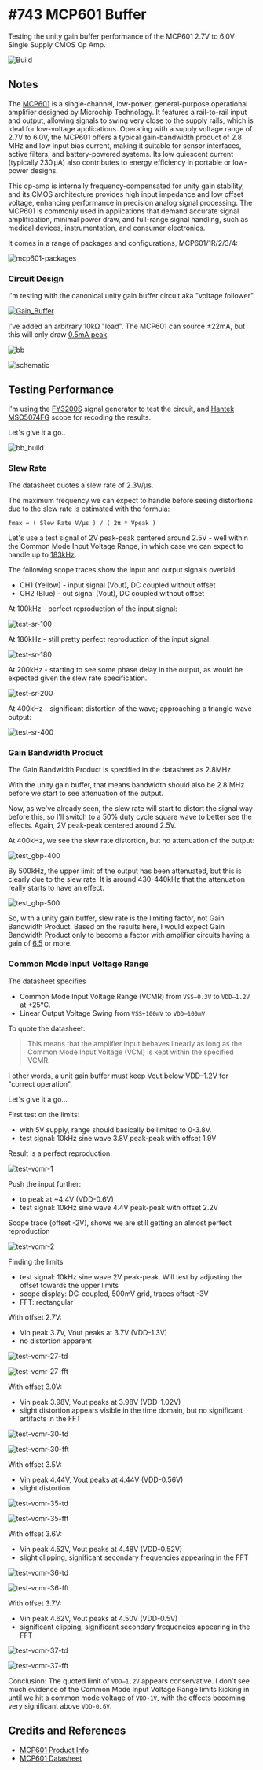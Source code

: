 # #743 MCP601 Buffer

Testing the unity gain buffer performance of the MCP601 2.7V to 6.0V Single Supply CMOS Op Amp.

![Build](./assets/Buffer_build.jpg?raw=true)

## Notes

The [MCP601](https://www.microchip.com/en-us/product/mcp601) is a single-channel, low-power, general-purpose operational amplifier designed by Microchip Technology. It features a rail-to-rail input and output, allowing signals to swing very close to the supply rails, which is ideal for low-voltage applications. Operating with a supply voltage range of 2.7V to 6.0V, the MCP601 offers a typical gain-bandwidth product of 2.8 MHz and low input bias current, making it suitable for sensor interfaces, active filters, and battery-powered systems. Its low quiescent current (typically 230 µA) also contributes to energy efficiency in portable or low-power designs.

This op-amp is internally frequency-compensated for unity gain stability, and its CMOS architecture provides high input impedance and low offset voltage, enhancing performance in precision analog signal processing. The MCP601 is commonly used in applications that demand accurate signal amplification, minimal power draw, and full-range signal handling, such as medical devices, instrumentation, and consumer electronics.

It comes in a range of packages and configurations, MCP601/1R/2/3/4:

![mcp601-packages](../assets/mcp601-packages.jpg)

### Circuit Design

I'm testing with the canonical unity gain buffer circuit aka "voltage follower".

[![Gain_Buffer](../../OpAmp/assets/Op-Amp_Unity-Gain_Buffer.svg)](https://upload.wikimedia.org/wikipedia/commons/f/f7/Op-Amp_Unity-Gain_Buffer.svg)

I've added an arbitrary 10kΩ "load".
The MCP601 can source ±22mA, but this will only draw
[0.5mA peak](https://www.wolframalpha.com/input?i=5V%2F10k%CE%A9).

![bb](./assets/Buffer_bb.jpg?raw=true)

![schematic](./assets/Buffer_schematic.jpg?raw=true)

## Testing Performance

I'm using the [FY3200S](../../../Equipment/FY3200S/) signal generator to test the circuit,
and
[Hantek MSO5074FG](../../../Equipment/MSO5074FG_unboxing/) scope for recoding the results.

Let's give it a go..

![bb_build](./assets/Buffer_bb_build.jpg?raw=true)

### Slew Rate

The datasheet quotes a slew rate of 2.3V/µs.

The maximum frequency we can expect to handle before seeing distortions due to the slew rate is estimated with the formula:

`fmax = ( Slew Rate V/µs ) / ( 2π * Vpeak )`

Let's use a test signal of 2V peak-peak centered around 2.5V - well within the Common Mode Input Voltage Range, in which case we can expect to handle up to
[183kHz](https://www.wolframalpha.com/input?i=%282.3V%2F%C2%B5s%29%2F%282%CF%80*2V%29).

The following scope traces show the input and output signals overlaid:

* CH1 (Yellow) - input signal (Vout), DC coupled without offset
* CH2 (Blue) - out signal (Vout), DC coupled without offset

At 100kHz - perfect reproduction of the input signal:

![test-sr-100](./assets/test-sr-100.gif)

At 180kHz - still pretty perfect reproduction of the input signal:

![test-sr-180](./assets/test-sr-180.gif)

At 200kHz - starting to see some phase delay in the output, as would be expected given the slew rate specification.

![test-sr-200](./assets/test-sr-200.gif)

At 400kHz - significant distortion of the wave; approaching a triangle wave output:

![test-sr-400](./assets/test-sr-400.gif)

### Gain Bandwidth Product

The Gain Bandwidth Product is specified in the datasheet as 2.8MHz.

With the unity gain buffer, that means bandwidth should also be 2.8 MHz before we start to see attenuation of the output.

Now, as we've already seen, the slew rate will start to distort the signal way before this, so I'll switch to a 50% duty cycle square wave to better see the effects. Again, 2V peak-peak centered around 2.5V.

At 400kHz, we see the slew rate distortion, but no attenuation of the output:

![test_gbp-400](./assets/test_gbp-400.gif)

By 500kHz, the upper limit of the output has been attenuated, but this is clearly due to the slew rate. It is around 430-440kHz that the attenuation really starts to have an effect.

![test_gbp-500](./assets/test_gbp-500.gif)

So, with a unity gain buffer, slew rate is the limiting factor, not Gain Bandwidth Product.
Based on the results here, I would expect Gain Bandwidth Product only to become a factor with amplifier circuits having a gain of
[6.5](https://www.wolframalpha.com/input?i=2.8+MHz+%2F+430+kHz)
or more.

### Common Mode Input Voltage Range

The datasheet specifies

* Common Mode Input Voltage Range (VCMR) from `VSS–0.3V` to `VDD–1.2V` at +25°C.
* Linear Output Voltage Swing from `VSS+100mV` to `VDD–100mV`

To quote the datasheet:

> This means that the amplifier input behaves linearly as long as the
> Common Mode Input Voltage (VCM) is kept within the specified VCMR.

I other words, a unit gain buffer must keep Vout below VDD–1.2V for "correct operation".

Let's give it a go...

First test on the limits:

* with 5V supply, range should basically be limited to 0-3.8V.
* test signal: 10kHz sine wave 3.8V peak-peak with offset 1.9V

Result is a perfect reproduction:

![test-vcmr-1](./assets/test-vcmr-1.gif)

Push the input further:

* to peak at ~4.4V (VDD-0.6V)
* test signal: 10kHz sine wave 4.4V peak-peak with offset 2.2V

Scope trace (offset -2V), shows we are still getting an almost perfect reproduction

![test-vcmr-2](./assets/test-vcmr-2.gif)

Finding the limits

* test signal: 10kHz sine wave 2V peak-peak. Will test by adjusting the offset towards the upper limits
* scope display: DC-coupled, 500mV grid, traces offset -3V
* FFT: rectangular

With offset 2.7V:

* Vin peak 3.7V, Vout peaks at 3.7V (VDD-1.3V)
* no distortion apparent

![test-vcmr-27-td](./assets/test-vcmr-27-td.gif)

![test-vcmr-27-fft](./assets/test-vcmr-27-fft.gif)

With offset 3.0V:

* Vin peak 3.98V, Vout peaks at 3.98V (VDD-1.02V)
* slight distortion appears visible in the time domain, but no significant artifacts in the FFT

![test-vcmr-30-td](./assets/test-vcmr-30-td.gif)

![test-vcmr-30-fft](./assets/test-vcmr-30-fft.gif)

With offset 3.5V:

* Vin peak 4.44V, Vout peaks at 4.44V (VDD-0.56V)
* slight distortion

![test-vcmr-35-td](./assets/test-vcmr-35-td.gif)

![test-vcmr-35-fft](./assets/test-vcmr-35-fft.gif)

With offset 3.6V:

* Vin peak 4.52V, Vout peaks at 4.48V (VDD-0.52V)
* slight clipping, significant secondary frequencies appearing in the FFT

![test-vcmr-36-td](./assets/test-vcmr-36-td.gif)

![test-vcmr-36-fft](./assets/test-vcmr-36-fft.gif)

With offset 3.7V:

* Vin peak 4.62V, Vout peaks at 4.50V (VDD-0.5V)
* significant clipping, significant secondary frequencies appearing in the FFT

![test-vcmr-37-td](./assets/test-vcmr-37-td.gif)

![test-vcmr-37-fft](./assets/test-vcmr-37-fft.gif)

Conclusion:
The quoted limit of `VDD–1.2V` appears conservative.
I don't see much evidence of the Common Mode Input Voltage Range limits
kicking in until we hit a common mode voltage of `VDD-1V`,
with the effects becoming very significant above `VDD-0.6V`.

## Credits and References

* [MCP601 Product Info](https://www.microchip.com/en-us/product/mcp601)
* [MCP601 Datasheet](https://www.futurlec.com/SFMicrochip/MCP601.shtml)
